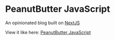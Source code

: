 # PeanutButter JavaScript

An opinionated blog built on [NextJS](https://nextjs.org/)

View it like here: [PeanutButter JavaScript](https://www.peanutbutterjavascript.com/)